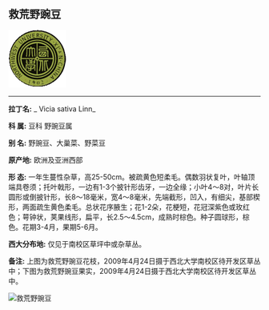 ## 救荒野豌豆

![西北大学校园网络植物志](../JPG/nwu.gif)

---

**拉丁名:**  _ Vicia sativa Linn_

**科 属:** 豆科 野豌豆属

**别 名:** 野豌豆、大巢菜、野菜豆

**原产地:** 欧洲及亚洲西部

**形  态:** 一年生蔓性杂草，高25-50cm。被疏黄色短柔毛。偶数羽状复叶，叶轴顶端具卷须；托叶戟形，一边有1-3个披针形齿牙，一边全缘；小叶4～8对，叶片长圆形或倒披针形，长8～18毫米，宽4～8毫米，先端截形，凹入，有细尖，基部楔形，两面疏生黄色柔毛。总状花序腋生；花1-2朵，花梗短，花冠深紫色或玫红色；萼钟状，荚果线形，扁平，长2.5～4.5cm，成熟时棕色。种子圆球形，棕色。花期3-4月，果期5-6月。　　　

**西大分布地:** 仅见于南校区草坪中或杂草丛。 

**备注:** 上图为救荒野豌豆花枝，2009年4月24日摄于西北大学南校区待开发区草丛中；下图为救荒野豌豆果实，2009年4月24日摄于西北大学南校区待开发区草丛中。

![救荒野豌豆]() 


